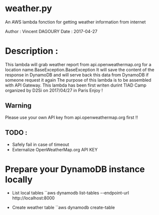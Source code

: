
weather.py
============================================================================= 
An AWS lambda fonction for getting weather information from internet

Author : Vincent DAGOURY
Date : 2017-04-27

# Description :
This lambda will grab weather report from api.openweathermap.org for a location name.BaseException.BaseException
It will save the content of the response in DynamoDB and will serve back this data from DynamoDB if someone request it again
The purpose of this lambda is to be assembled with API Gateway.
This lambda has been first writen durint TIAD Camp organized by D2Si on 2017/04/27 in Paris
Enjoy !

## Warning
Please use your own API key from api.openweathermap.org first !!

## TODO :
- Safely fail in case of timeout 
- Externalize OpenWeatherMap.org API KEY 

# Prepare your DynamoDB instance locally

- List local tables
``aws dynamodb list-tables --endpoint-url http://localhost:8000

- Create weather table
``aws dynamodb create-table 
